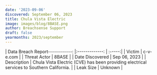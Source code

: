 ```yaml
---
date: '2023-09-06'
discovered: September 06, 2023
title: Chula Vista Electric
image: images/blog/8BASE.png
author: Breachsense Support
draft: false
yearmonths: 2023/september
---
```


| Data Breach Report------------:     |:-------------:    | :-----:|
| Victim      | c-v-e.com      | 
| Threat Actor      | 8BASE      | 
| Date Discovered      | Sep 06, 2023      | 
| Description      | Chula Vista Electric (CVE) has been providing electrical services to Southern California.      | 
| Leak Size      | Unknown      | 

